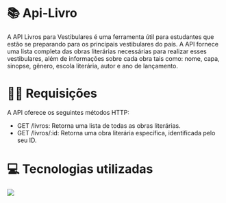# 📚 Api-Livro
A API Livros para Vestibulares é uma ferramenta útil para estudantes que estão se preparando para os principais vestibulares do país. A API fornece uma lista completa das obras literárias necessárias para realizar esses vestibulares, além de informações sobre cada obra tais como: nome, capa, sinopse, gênero, escola literária, autor e ano de lançamento.

# 👨‍💻 Requisições
A API oferece os seguintes métodos HTTP:
<ul>
  <li>GET /livros: Retorna uma lista de todas as obras literárias.</li>
  <li>GET /livros/:id: Retorna uma obra literária específica, identificada pelo seu ID.</li>
</ul>

# 💻 Tecnologias utilizadas
<img src="{https://img.shields.io/badge/React_Native-20232A?style=for-the-badge&logo=react&logoColor=61DAFB}" />
